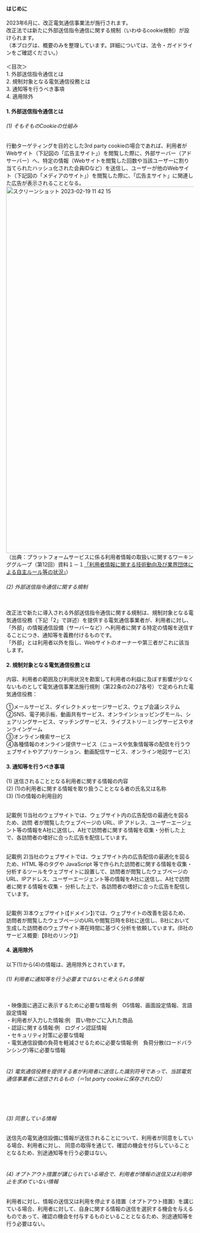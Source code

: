 #### はじめに
2023年6月に、改正電気通信事業法が施行されます。<br>
改正法では新たに外部送信指令通信に関する規制（いわゆるcookie規制）が設けられます。<br>
（本ブログは、概要のみを整理しています。詳細については、法令・ガイドラインをご確認ください。）<br>
<br>
＜目次＞
<br>1. 外部送信指令通信とは
<br>2. 規制対象となる電気通信役務とは
<br>3. 通知等を行うべき事項
<br>4. 適用除外

#### 1. 外部送信指令通信とは
###### (1) そもそものCookieの仕組み<br>

行動ターゲティングを目的とした3rd party cookieの場合であれば、利用者がWebサイト（下記図の「広告主サイト」）を閲覧した際に、外部サーバー（アドサーバー）へ、特定の情報（Webサイトを閲覧した回数や当該ユーザーに割り当てられたハッシュ化された会員IDなど）を送信し、ユーザーが他のWebサイト（下記図の「メディアのサイト」）を閲覧した際に、「広告主サイト」に関連した広告が表示されることとなる。
<br>
<img width="981" alt="スクリーンショット 2023-02-19 11 42 15" src="https://user-images.githubusercontent.com/32214011/219909297-81d15c9f-63d6-4d9a-851c-d18b15c13e64.png">
<br>
（出典：プラットフォームサービスに係る利用者情報の取扱いに関するワーキンググループ（第12回）資料１－１[「利用者情報に関する技術動向及び業界団体による自主ルール等の状況」](https://www.soumu.go.jp/main_content/000811618.pdf)）
<br>

###### (2) 外部送信指令通信に関する規制
<br>
改正法で新たに導入される外部送信指令通信に関する規制は、規制対象となる電気通信役務（下記「2」で詳述）を提供する電気通信事業者が、利用者に対し、「外部」の情報通信設備（サーバーなど）へ利用者に関する特定の情報を送信することにつき、通知等を義務付けるものです。
<br>
「外部」とは利用者以外を指し、Webサイトのオーナーや第三者がこれに該当します。


#### 2. 規制対象となる電気通信役務とは
内容、利用者の範囲及び利用状況を勘案して利用者の利益に及ぼす影響が少なくないものとして電気通信事業法施行規則（第22条の2の27各号）で定められた電気通信役務：<br>

①メールサービス、ダイレクトメッセージサービス、ウェブ会議システム
<br>
②SNS、電子掲示板、動画共有サービス、オンラインショッピングモール、シェアリングサービス、マッチングサービス、ライブストリーミングサービスやオンラインゲーム
<br>
③オンライン検索サービス
<br>
④各種情報のオンライン提供サービス（ニュースや気象情報等の配信を行うウェブサイトやアプリケーション、動画配信サービス、オンライン地図サービス）

#### 3. 通知等を行うべき事項
(1) 送信されることとなる利用者に関する情報の内容<br>
(2) (1)の利用者に関する情報を取り扱うこととなる者の氏名又は名称<br>
(3) (1)の情報の利用目的<br>
<br>

記載例 1)当社のウェブサイトでは、ウェブサイト内の広告配信の最適化を図るため、訪問 者が閲覧したウェブページの URL、IP アドレス、ユーザーエージェント等の情報をA社に送信し、A社で訪問者に関する情報を収集・分析した上で、各訪問者の嗜好に合った広告を配信しています。
<br>
<br>

記載例 2)当社のウェブサイトでは、ウェブサイト内の広告配信の最適化を図るため、HTML 等のタグや JavaScript 等で作られた訪問者に関する情報を収集・分析するツールをウェブサイトに設置して、訪問者が閲覧したウェブページのURL、IPアドレス、ユーザーエージェント等の情報をA社に送信し、A社で訪問者に関する情報を収集・ 分析した上で、各訪問者の嗜好に合った広告を配信しています。
<br>
<br>

記載例 3)本ウェブサイト(【ドメイン】)では、ウェブサイトの改善を図るため、 訪問者が閲覧したウェブページのURLや閲覧日時をB社に送信し、B社において生成した訪問者のウェブサイト滞在時間に基づく分析を依頼しています。(B社のサービス概要:【B社のリンク】)
<br>


#### 4. 適用除外
以下(1)から(4)の情報は、適用除外とされています。
<br>

###### (1) 利用者に通知等を行う必要まではないと考えられる情報
<br>・映像面に適正に表示するために必要な情報:例　OS情報、画面設定情報、言語設定情報
<br>・利用者が入力した情報:例　買い物かごに入れた商品
<br>・認証に関する情報:例　ログイン認証情報
<br>・セキュリティ対策に必要な情報
<br>・電気通信設備の負荷を軽減させるために必要な情報:例　負荷分散(ロードバランシング)等に必要な情報
<br>
<br>

###### (2) 電気通信役務を提供する者が利用者に送信した識別符号であって、当該電気通信事業者に送信されるもの（＝1st party cookieに保存されたID）
<br>
<br>

###### (3) 同意している情報<br>
送信先の電気通信設備に情報が送信されることについて、利用者が同意をしている場合、利用者に対し、 同意の取得を通じて、確認の機会を付与していることとなるため、別途通知等を行う必要はない。
<br>
<br>

###### (4) オプトアウト措置が講じられている場合で、利用者が情報の送信又は利用停止を求めていない情報<br>
利用者に対し、情報の送信又は利用を停止する措置（オプトアウト措置）を講じている場合、利用者に対して、自身に関する情報の送信を選択する機会を与えるものであって、確認の機会を付与するものといることとなるため、別途通知等を行う必要はない。





